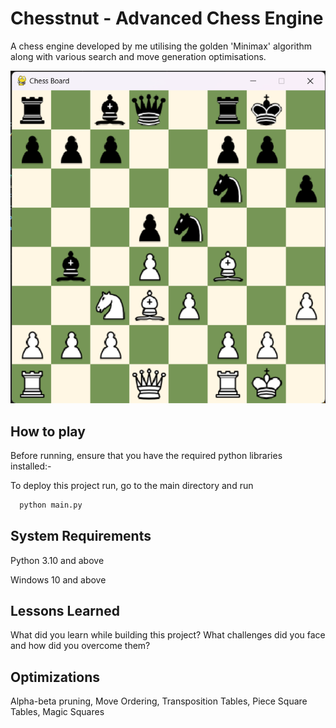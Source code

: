 
# Chesstnut - Advanced Chess Engine 

A chess engine developed by me utilising the golden 'Minimax' algorithm along with various search and move generation optimisations. 

![App Screenshot](https://github.com/MayankSandh/Chesstnut/blob/main/Screenshot%202024-02-04%20040638.png)
## How to play
Before running, ensure that you have the required python libraries installed:-



To deploy this project run, go to the main directory and run

```bash
  python main.py
```



## System Requirements

Python 3.10 and above

Windows 10 and above


## Lessons Learned

What did you learn while building this project? What challenges did you face and how did you overcome them?


## Optimizations

Alpha-beta pruning, Move Ordering, Transposition Tables, Piece Square Tables, Magic Squares

